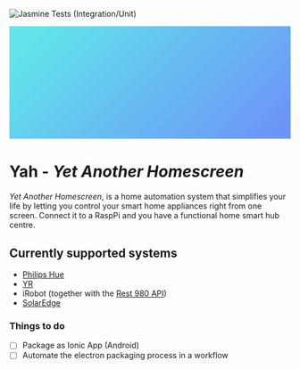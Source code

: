 ![Jasmine Tests (Integration/Unit)](https://github.com/Rebstorm/yah/workflows/Jasmine%20Tests%20(Integration/Unit)/badge.svg)

![Alt Text](yah.gif)
# Yah - _Yet Another Homescreen_
 _Yet Another Homescreen_, is a home automation system that simplifies your life by letting you control your smart home appliances right from one screen. Connect it to a RaspPi and you have a functional home smart hub centre.
 
## Currently supported systems
- [Philips Hue](https://www.philips-hue.com/)
- [YR](https://www.yr.no/)
- iRobot (together with the [Rest 980 API](https://github.com/koalazak/rest980))
- [SolarEdge](https://www.solaredge.com/)


### Things to do
- [ ] Package as Ionic App (Android)
- [ ] Automate the electron packaging process in a workflow 
